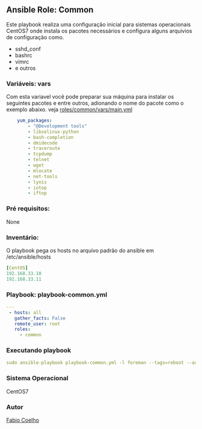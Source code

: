 ## Ansible Role: Common
Este playbook realiza uma configuração inicial para sistemas operacionais CentOS7 onde instala os pacotes necessários e configura alguns arquivios de configuração como.
- sshd_conf
- bashrc
- vimrc
- e outros

### Variáveis: vars
Com esta variavel você pode preparar sua máquina para instalar os seguintes pacotes e entre outros, adionando o nome do pacote como o exemplo abaixo. veja [roles/common/vars/main.yml](roles/common/vars/main.yml)
```yaml
    yum_packages:
        - "@Development tools"
        - libselinux-python
        - bash-completion
        - dmidecode
        - traceroute
        - tcpdump
        - telnet
        - wget
        - mlocate
        - net-tools
        - lynis
        - iotop
        - iftop
```
### Pré requisitos:
None

### Inventário:
O playbook pega os hosts no arquivo padrão do ansible em /etc/ansible/hosts
```yaml
[CentOS]
192.168.33.10
192.168.33.11
```
### Playbook: playbook-common.yml
```yaml
---
 - hosts: all
   gather_facts: False
   remote_user: root
   roles: 
     - common
```
### Executando playbook
```yaml
sudo ansible-playbook playbook-common.yml -l foreman --tags=reboot --ask-pass
```
### Sistema Operacional
CentOS7

### Autor
[Fabio Coelho](http://github.com/fcruzcoelho)


